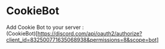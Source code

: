 # CookieBot  
Add Cookie Bot to your server :  
(CookieBot)[https://discord.com/api/oauth2/authorize?client_id=832500771635068938&permissions=8&scope=bot]

